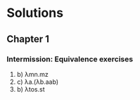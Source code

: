 # Solutions

## Chapter 1

### Intermission: Equivalence exercises

1. b) λmn.mz
1. c) λa.(λb.aab)
1. b) λtos.st

